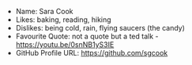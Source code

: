 - Name: Sara Cook
- Likes: baking, reading, hiking
- Dislikes: being cold, rain, flying saucers (the candy)
- Favourite Quote: not a quote but a ted talk - https://youtu.be/0snNB1yS3IE
- GitHub Profile URL: https://github.com/sgcook

